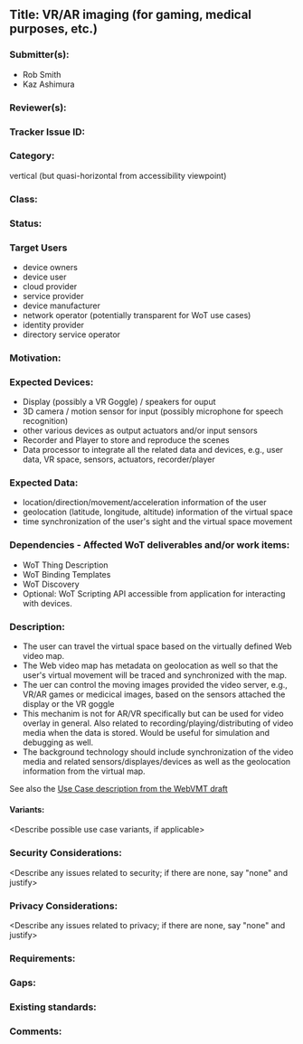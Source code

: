 ## Title: VR/AR imaging (for gaming, medical purposes, etc.)

### Submitter(s): 

* Rob Smith
* Kaz Ashimura

### Reviewer(s):

<Suggest reviewers>

### Tracker Issue ID:

<please leave blank>

### Category:

<!--please put "horizontal" or "vertical" here-->
vertical
(but quasi-horizontal from accessibility viewpoint)

### Class: 

<please leave blank>

### Status: 

<please leave blank>

### Target Users

<!--List all stakeholders that are involved in the use case from the following list:
- gateway manufacturer
-->
- device owners
- device user
- cloud provider
- service provider
- device manufacturer
- network operator (potentially transparent for WoT use cases)
- identity provider
- directory service operator

### Motivation:

<Provide a description of the problem that is solved by the use case and a reason why this use case is important for the users>

### Expected Devices:

- Display (possibly a VR Goggle) / speakers for ouput
- 3D camera / motion sensor for input (possibly microphone for speech recognition)
- other various devices as output actuators and/or input sensors
- Recorder and Player to store and reproduce the scenes
- Data processor to integrate all the related data and devices, e.g., user data, VR space, sensors, actuators, recorder/player

### Expected Data:

- location/direction/movement/acceleration information of the user
- geolocation (latitude, longitude, altitude) information of the virtual space
- time synchronization of the user's sight and the virtual space movement

### Dependencies - Affected WoT deliverables and/or work items:

- WoT Thing Description
- WoT Binding Templates
- WoT Discovery
- Optional: WoT Scripting API accessible from application for interacting with devices.

### Description:

- The user can travel the virtual space based on the virtually defined Web video map.
- The Web video map has metadata on geolocation as well so that the user's virtual movement will be traced and synchronized with the map.
- The uer can control the moving images provided the video server, e.g., VR/AR games or medicical images, based on the sensors attached the display or the VR goggle
- This mechanim is not for AR/VR specifically but can be used for video overlay in general. Also related to recording/playing/distributing of video media when the data is stored. Would be useful for simulation and debugging as well.
- The background technology should include synchronization of the video media and related sensors/displayes/devices as well as the geolocation information from the virtual map.

See also the [Use Case description from the WebVMT draft](https://w3c.github.io/sdw/proposals/geotagging/webvmt/#goldentutorial)

#### Variants:

<Describe possible use case variants, if applicable>

### Security Considerations:

<Describe any issues related to security; if there are none, say "none" and justify>

### Privacy Considerations:

<Describe any issues related to privacy; if there are none, say "none" and justify>

### Requirements:

<Describe a hogh level summary of any requirements that are not addressed in the current WoT standards and building blocks>

### Gaps:

<Describe any gaps that are not addressed in the current WoT standards and building blocks>

### Existing standards:

<Provide links to relevant standards that are relevant for this use case>

### Comments:


